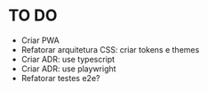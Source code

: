 # TO DO

- Criar PWA
- Refatorar arquitetura CSS: criar tokens e themes
- Criar ADR: use typescript
- Criar ADR: use playwright
- Refatorar testes e2e?